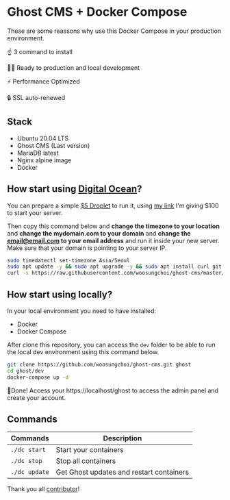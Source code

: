 # Ghost CMS + Docker Compose

These are some reassons why use this Docker Compose in your production environment.

☝️ 3 command to install

👨‍💻 Ready to production and local development

⚡ Performance Optimized

🔒 SSL auto-renewed

## Stack

- Ubuntu 20.04 LTS
- Ghost CMS (Last version)
- MariaDB latest
- Nginx alpine image
- Docker

## How start using [Digital Ocean](https://m.do.co/c/c3a8c6b3f90b)?

You can prepare a simple [$5 Droplet](https://m.do.co/c/c3a8c6b3f90b) to run it, using [my link](https://m.do.co/c/c3a8c6b3f90b) I'm giving $100 to start your server.

Then copy this command below and **change the timezone to your location** and **change the mydomain.com to your domain** and **change the email@email.com to your email address** and run it inside your new server. Make sure that your domain is pointing to your server IP.

```bash
sudo timedatectl set-timezone Asia/Seoul
sudo apt update -y && sudo apt upgrade -y && sudo apt install curl git -y
curl -s https://raw.githubusercontent.com/woosungchoi/ghost-cms/master/dc | bash -s setup mydomain.com email@email.com
```

## How start using locally?

In your local environment you need to have installed:

- Docker
- Docker Compose

After clone this repository, you can access the `dev` folder to be able to run the local dev environment using this command below.

```bash
git clone https://github.com/woosungchoi/ghost-cms.git ghost
cd ghost/dev
docker-compose up -d
```

🎉Done! Access your https://localhost/ghost to access the admin panel and create your account.

## Commands

| Commands  | Description  |
|---|---|
| `./dc start`  | Start your containers  |
| `./dc stop`  | Stop all containers  |
| `./dc update`  | Get Ghost updates and restart containers |

Thank you all [contributor](https://github.com/clean-docker/ghost-cms/graphs/contributors)!
